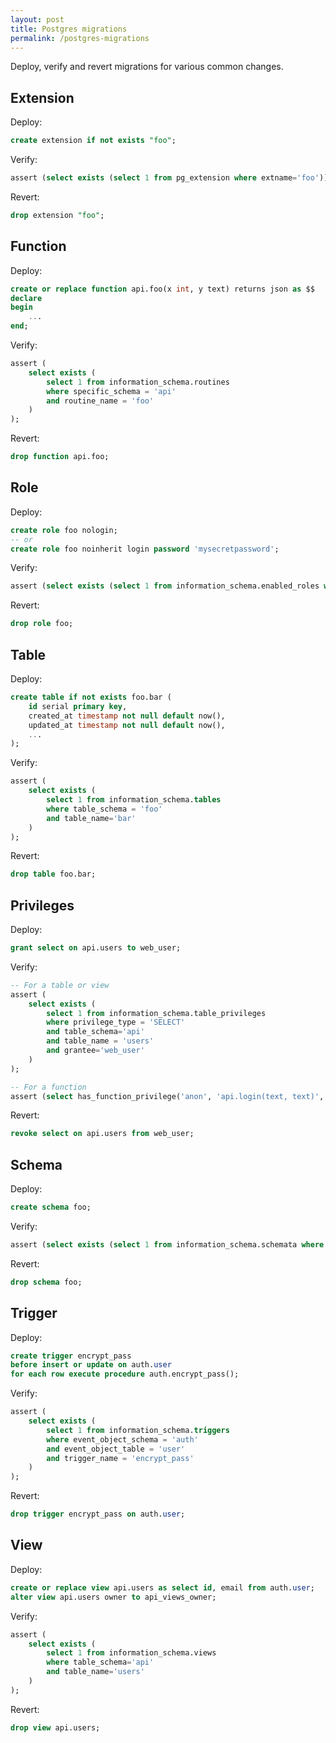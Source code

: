 ```yaml
---
layout: post
title: Postgres migrations
permalink: /postgres-migrations
---
```

Deploy, verify and revert migrations for various common changes.

## Extension

Deploy:
```sql
create extension if not exists "foo";
```

Verify:
```sql
assert (select exists (select 1 from pg_extension where extname='foo'));
```

Revert:
```sql
drop extension "foo";
```

## Function

Deploy:
```sql
create or replace function api.foo(x int, y text) returns json as $$
declare
begin
    ...
end;
```

Verify:
```sql
assert (
    select exists (
        select 1 from information_schema.routines
        where specific_schema = 'api'
        and routine_name = 'foo'
    )
);
```

Revert:
```sql
drop function api.foo;
```

## Role

Deploy:
```sql
create role foo nologin;
-- or
create role foo noinherit login password 'mysecretpassword';
```

Verify:
```sql
assert (select exists (select 1 from information_schema.enabled_roles where role_name = 'foo'));
```

Revert:
```sql
drop role foo;
```

## Table

Deploy:
```sql
create table if not exists foo.bar (
    id serial primary key,
    created_at timestamp not null default now(),
    updated_at timestamp not null default now(),
    ...
);
```

Verify:
```sql
assert (
    select exists (
        select 1 from information_schema.tables
        where table_schema = 'foo'
        and table_name='bar'
    )
);
```

Revert:
```sql
drop table foo.bar;
```

## Privileges

Deploy:
```sql
grant select on api.users to web_user;
```

Verify:
```sql
-- For a table or view
assert (
    select exists (
        select 1 from information_schema.table_privileges
        where privilege_type = 'SELECT'
        and table_schema='api'
        and table_name = 'users'
        and grantee='web_user'
    )
);

-- For a function
assert (select has_function_privilege('anon', 'api.login(text, text)', 'execute'));
```

Revert:
```sql
revoke select on api.users from web_user;
```

## Schema

Deploy:
```sql
create schema foo;
```

Verify:
```sql
assert (select exists (select 1 from information_schema.schemata where schema_name = 'foo'));
```

Revert:
```sql
drop schema foo;
```

## Trigger

Deploy:
```sql
create trigger encrypt_pass
before insert or update on auth.user
for each row execute procedure auth.encrypt_pass();
```

Verify:
```sql
assert (
    select exists (
        select 1 from information_schema.triggers
        where event_object_schema = 'auth'
        and event_object_table = 'user'
        and trigger_name = 'encrypt_pass'
    )
);
```

Revert:
```sql
drop trigger encrypt_pass on auth.user;
```

## View

Deploy:
```sql
create or replace view api.users as select id, email from auth.user;
alter view api.users owner to api_views_owner;
```

Verify:
```sql
assert (
    select exists (
        select 1 from information_schema.views
        where table_schema='api'
        and table_name='users'
    )
);
```

Revert:
```sql
drop view api.users;
```
